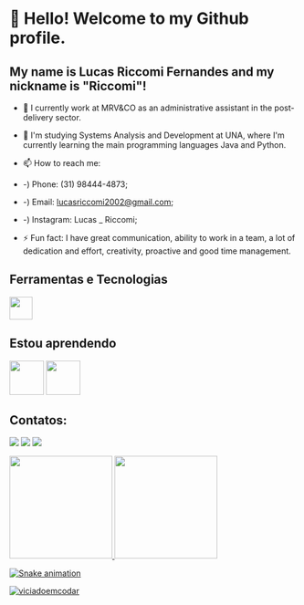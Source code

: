 # 👋 Hello! Welcome to my Github profile.
## My name is Lucas Riccomi Fernandes and my nickname is "Riccomi"!

- 🔭 I currently work at MRV&CO as an administrative assistant in the post-delivery sector.

- 🌱 I'm studying Systems Analysis and Development at UNA, where I'm currently learning the main programming languages ​​Java and Python.

- 📫 How to reach me:
- -) Phone: (31) 98444-4873;
- -) Email: lucasriccomi2002@gmail.com;
- -) Instagram: Lucas _ Riccomi;

- ⚡ Fun fact: 
I have great communication, ability to work in a team, a lot of dedication and effort, creativity, proactive and good time management.

## Ferramentas e Tecnologias
<img src="https://cdn.jsdelivr.net/gh/devicons/devicon/icons/vscode/vscode-original-wordmark.svg" width="40" height="40"/>

## Estou aprendendo
<img src="https://cdn.jsdelivr.net/gh/devicons/devicon/icons/python/python-original-wordmark.svg" width="60" height="60"/> <img src="https://cdn.jsdelivr.net/gh/devicons/devicon/icons/java/java-original-wordmark.svg" width="60" height="60"/>

## Contatos:

<div>
  
  <a href="https://instagram.com/Lucas_Riccomi" target="_blank"><img src="https://img.shields.io/badge/-Instagram-%23E4405F?style=for-the-badge&logo=instagram&logoColor=white" target="_blank"></a>
  <a href = "mailto:contato@lucasriccomi2002@gmail.com"><img src="https://img.shields.io/badge/Gmail-D14836?style=for-the-badge&logo=gmail&logoColor=white" target="_blank"></a>
  <a href="https://www.linkedin.com/in/lucasriccomi/" target="_blank"><img src="https://img.shields.io/badge/-LinkedIn-%230077B5?style=for-the-badge&logo=linkedin&logoColor=white" target="_blank"></a>   
</div>

<div>
<a href="https://github.com/LucasRiccomi">
<img height="180em" src="https://github-readme-stats.vercel.app/api/top-langs/?username=LucasRiccomi&layout=compact&langs_count=7&theme=dracula"/>
<img height="180em" src="https://github-readme-stats.vercel.app/api?username=LucasRiccomi&show_icons=true&theme=dracula&include_all_commits=true&count_private=true"/>
</div>
  
![Snake animation](https://github.com/seu-usuário-aqui/seu-usuário-aqui/blob/output/github-contribution-grid-snake.svg)
  
![viciadoemcodar](https://github.com/LucasRiccomi/LucasRiccomi/assets/128861365/b10ae135-f648-41a0-9b28-d3107c836068)
  
